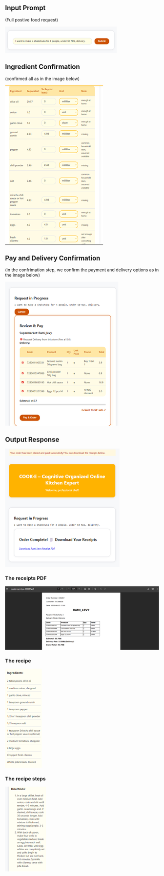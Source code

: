 ## Input Prompt
(Full postive food request)

![prompt6](media/prompt6.png)

## Ingredient Confirmation
(confirmed all as in the image below)

![conf6](media/conf6.png)


## Pay and Delivery Confirmation

(in the confrimation step, we confirm the payment and delivery options as in the image below)

![pay6](media/pay6.png)

## Output Response

![output6](media/output6.png)
 
### The receipts PDF

![pdf6](media/pdf6.png)

### The recipe

![ing6](media/ing6.png)

### The recipe steps

![steps6](media/steps6.png)